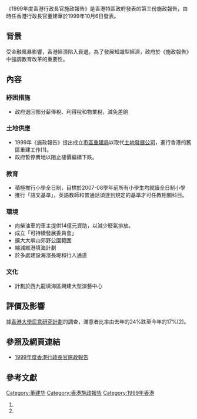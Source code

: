 《1999年度香港行政長官施政報告》是香港特區政府發表的第三份施政報告，由時任香港行政長官董建華於1999年10月6日發表。

## 背景

受金融風暴影響，香港經濟陷入衰退。為了發展知識型經濟，政府於《施政報告》中強調教育改革的重要性。

## 內容

### 紓困措施

  - 政府退回部分薪俸稅、利得稅和物業稅，減免差餉

### 土地供應

  - 1999年《施政報告》提出成立[市區重建局](../Page/市區重建局.md "wikilink")以取代[土地發展公司](../Page/土地發展公司.md "wikilink")，進行香港的舊區重建工作\[1\]。
  - 政府暫停賣地以阻止樓價繼續下跌。

### 教育

  - 積極推行小學全日制，目標於2007-08學年前所有小學生均就讀全日制小學
  - 推行「語文基準」，英語教師和普通話須達到規定的基準才可任教相關科目。

### 環境

  - 向柴油車的車主提供14億元資助，以減少廢氣排放。
  - 成立「可持續發展委員會」
  - 擴大大嶼山郊野公園範圍
  - 縮減維港填海計劃
  - 於多處建設海濱長堤和行人通道

### 文化

  - 計劃於西九龍填海區興建大型演藝中心

## 評價及影響

據[香港大學民意研究計劃](../Page/香港大學民意研究計劃.md "wikilink")的調查，滿意者比率由去年的24%跌至今年的17%\[2\]。

## 參照及網頁連結

  - [1999年度香港行政長官施政報告](https://www.policyaddress.gov.hk/pa99/)

## 參考文獻

<references />

[Category:董建华](https://zh.wikipedia.org/wiki/Category:董建华 "wikilink") [Category:香港施政報告](https://zh.wikipedia.org/wiki/Category:香港施政報告 "wikilink") [Category:1999年香港](https://zh.wikipedia.org/wiki/Category:1999年香港 "wikilink")

1.
2.